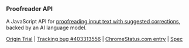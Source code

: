 ### Proofreader API

A JavaScript API for [proofreading input text with suggested corrections](/blog/proofreader-api-ot), backed by an AI language model.

[Origin Trial](/origintrials#/register_trial/1988902185437495297) | [Tracking bug #403313556](https://issues.chromium.org/issues/403313556) | [ChromeStatus.com entry](https://chromestatus.com/feature/5164677291835392) | [Spec](https://github.com/webmachinelearning/proofreader-api/blob/main/README.md#full-api-surface-in-web-idl)
